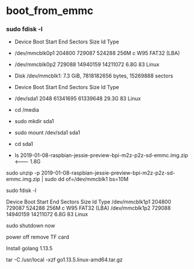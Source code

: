 # boot_from_emmc

### sudo fdisk -l

- Device         Boot  Start      End  Sectors  Size Id Type
- /dev/mmcblk0p1      204800   729087   524288  256M  c W95 FAT32 (LBA)
- /dev/mmcblk0p2      729088 14940159 14211072  6.8G 83 Linux

- Disk /dev/mmcblk1: 7.3 GiB, 7818182656 bytes, 15269888 sectors

- Device     Boot Start      End  Sectors  Size Id Type
- /dev/sda1        2048 61341695 61339648 29.3G 83 Linux

- cd /media
- sudo mkdir sda1
- sudo mount /dev/sda1 sda1
- cd sda1

- ls
2019-01-08-raspbian-jessie-preview-bpi-m2z-p2z-sd-emmc.img.zip  <--- 1.8G

sudo unzip -p 2019-01-08-raspbian-jessie-preview-bpi-m2z-p2z-sd-emmc.img.zip | sudo dd of=/dev/mmcblk1 bs=10M

sudo fdisk -l

Device         Boot  Start      End  Sectors  Size Id Type
/dev/mmcblk1p1      204800   729087   524288  256M  c W95 FAT32 (LBA)
/dev/mmcblk1p2      729088 14940159 14211072  6.8G 83 Linux

sudo shutdown now

power off
remove TF card

Install golang 1.13.5

tar -C /usr/local -xzf go1.13.5.linux-amd64.tar.gz
